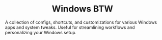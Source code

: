 <div align="center">
  <h1>Windows BTW</h1>
</div>

A collection of configs, shortcuts, and customizations for various Windows apps and system tweaks. Useful for streamlining workflows and personalizing your Windows setup.
